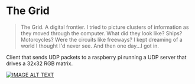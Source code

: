 # The Grid

> The Grid. A digital frontier. I tried to picture clusters of information as they moved through the computer. What did they look like? Ships? Motorcycles? Were the circuits like freeways? I kept dreaming of a world I thought I'd never see. And then one day...I got in.

Client that sends UDP packets to a raspberry pi running a UDP server that drives a 32x32 RGB matrix.

[![IMAGE ALT TEXT](http://img.youtube.com/vi/tFXYuw96d0c/0.jpg)](http://www.youtube.com/watch?v=tFXYuw96d0c "The Grid")



